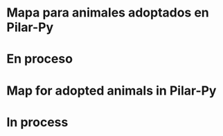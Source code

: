 # Mapa para animales adoptados en Pilar-Py
# En proceso 



# Map for adopted animals in Pilar-Py
# In process 